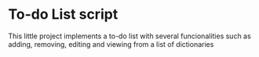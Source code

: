 # To-do List script
This little project implements a to-do list with several funcionalities such as adding, removing, editing and viewing from a list of dictionaries
